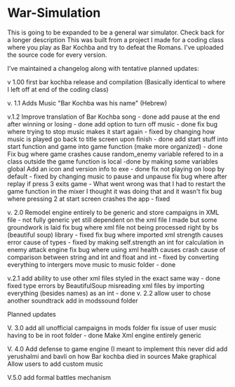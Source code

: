 # War-Simulation
This is going to be expanded to be a general war simulator. Check back for a longer description
This was built from a project I made for a coding class where you play as Bar Kochba and try to defeat the Romans. I've uploaded the source code for every version.

I've maintained a changelog along with tentative planned updates:

v 1.00
first bar kochba release and compilation (Basically identical to where I left off at end of the coding class)

v. 1.1
Adds Music "Bar Kochba was his name" (Hebrew)

v.1.2
Improve translation of Bar Kochba song - done
add pause at the end after winning or losing - done
add option to turn off music - done
fix bug where trying to stop music makes it start again - fixed by changing how music is played
go back to title screen upon finish - done
add start stuff into start function and game into game function (make more organized) - done
Fix bug where game crashes cause random_enemy variable refered to in a class outside the game function is local -done by making some variables global 
Add an icon and version info to exe - done
fix not playing on loop by default - fixed by changing music to pause and unpause
fix bug where after replay if press 3 exits game - What went wrong was that I had to restart the game function in the mixer I thought it was doing that and it wasn't
fix bug where pressing 2 at start screen crashes the app - fixed

v. 2.0
Remodel engine entirely to be generic and store campaigns in XML file - not fully generic yet still dependent on the xml file I made but some groundwork is laid
fix bug where xml file not being processed right by bs (beautiful soup) library - fixed
fix bug where imported xml strength causes error cause of types - fixed by making self.strength an int for calculation in enemy attack engine
fix bug where using xml health causes crash cause of comparison between string and int and float and int - fixed by converting everything to intergers
move music to music folder - done

v.2.1
add ability to use other xml files styled in the exact same way - done
fixed type errors by BeautifulSoup misreading xml files by importing everything (besides names) as an int - done
v. 2.2
allow user to chose another soundtrack add in modssound folder


Planned updates

V. 3.0
add all unofficial campaigns in mods folder
fix issue of user music having to be in root folder - done
Make Xml engine entirely generic

V. 4.0
Add defense to game engine (I meant to implement this never did
add yerushalmi and bavli on how Bar kochba died in sources
Make graphical
Allow users to add custom music

V.5.0 
add formal battles mechanism
